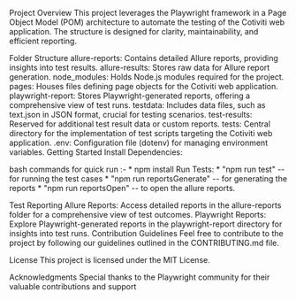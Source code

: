 Project Overview
This project leverages the Playwright framework in a Page Object Model (POM) architecture to automate the testing of the Cotiviti web application. The structure is designed for clarity, maintainability, and efficient reporting.

Folder Structure
allure-reports: Contains detailed Allure reports, providing insights into test results.
allure-results: Stores raw data for Allure report generation.
node_modules: Holds Node.js modules required for the project.
pages: Houses files defining page objects for the Cotiviti web application.
playwright-report: Stores Playwright-generated reports, offering a comprehensive view of test runs.
testdata: Includes data files, such as text.json in JSON format, crucial for testing scenarios.
test-results: Reserved for additional test result data or custom reports.
tests: Central directory for the implementation of test scripts targeting the Cotiviti web application.
.env: Configuration file (dotenv) for managing environment variables.
Getting Started
Install Dependencies:

bash commands for quick run :- 
        * npm install
    Run Tests:
        * "npm run test" -- for running the test cases
        * "npm run reportsGenerate" -- for generating the reports
        * "npm run reportsOpen" -- to open the allure reports.

Test Reporting
Allure Reports: Access detailed reports in the allure-reports folder for a comprehensive view of test outcomes.
Playwright Reports: Explore Playwright-generated reports in the playwright-report directory for insights into test runs.
Contribution Guidelines
Feel free to contribute to the project by following our guidelines outlined in the CONTRIBUTING.md file.

License
This project is licensed under the MIT License.

Acknowledgments
Special thanks to the Playwright community for their valuable contributions and support
